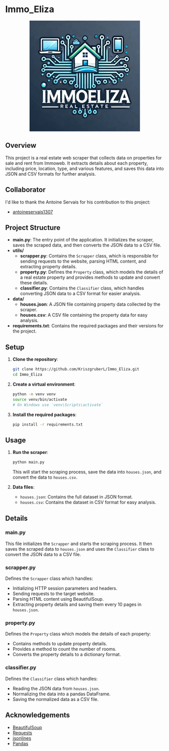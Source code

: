 # Immo_Eliza

<p align="center">
  <img src="./assets/logo.webp" width="350"  />
</p>

## Overview

This project is a real estate web scraper that collects data on properties for sale and rent from Immoweb. It extracts details about each property, including price, location, type, and various features, and saves this data into JSON and CSV formats for further analysis.

## Collaborator
I'd like to thank the Antoine Servais for his contribution to this project:

- [antoineservais1307](https://github.com/antoineservais1307)

## Project Structure

- **main.py**: The entry point of the application. It initializes the scraper, saves the scraped data, and then converts the JSON data to a CSV file.
- **utils/**
  - **scrapper.py**: Contains the `Scrapper` class, which is responsible for sending requests to the website, parsing HTML content, and extracting property details.
  - **property.py**: Defines the `Property` class, which models the details of a real estate property and provides methods to update and convert these details.
  - **classifier.py**: Contains the `Classifier` class, which handles converting JSON data to a CSV format for easier analysis.
- **data/**
  - **houses.json**: A JSON file containing property data collected by the scraper.
  - **houses.csv**: A CSV file containing the property data for easy analysis.
- **requirements.txt**: Contains the required packages and their versions for the project.

## Setup

1. **Clone the repository**:
    ```sh
    git clone https://github.com/KriszgruberL/Immo_Eliza.git
    cd Immo_Eliza
    ```

2. **Create a virtual environment**:
    ```sh
    python -m venv venv
    source venv/bin/activate  
    # On Windows use `venv\Scripts\activate`
    ```

3. **Install the required packages**:
    ```sh
    pip install -r requirements.txt
    ```

## Usage

1. **Run the scraper**:
    ```sh
    python main.py
    ```

    This will start the scraping process, save the data into `houses.json`, and convert the data to `houses.csv`.

2. **Data files**:
    - `houses.json`: Contains the full dataset in JSON format.
    - `houses.csv`: Contains the dataset in CSV format for easy analysis.

## Details

### main.py

This file initializes the `Scrapper` and starts the scraping process. It then saves the scraped data to `houses.json` and uses the `Classifier` class to convert the JSON data to a CSV file.

### scrapper.py

Defines the `Scrapper` class which handles:
- Initializing HTTP session parameters and headers.
- Sending requests to the target website.
- Parsing HTML content using BeautifulSoup.
- Extracting property details and saving them every 10 pages in `houses.json`.

### property.py

Defines the `Property` class which models the details of each property:
- Contains methods to update property details.
- Provides a method to count the number of rooms.
- Converts the property details to a dictionary format.

### classifier.py

Defines the `Classifier` class which handles:
- Reading the JSON data from `houses.json`.
- Normalizing the data into a pandas DataFrame.
- Saving the normalized data as a CSV file.

## Acknowledgements

- [BeautifulSoup](https://www.crummy.com/software/BeautifulSoup/)
- [Requests](https://docs.python-requests.org/en/latest/)
- [jsonlines](https://jsonlines.readthedocs.io/en/latest/)
- [Pandas](https://pandas.pydata.org/)

